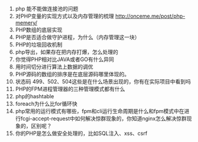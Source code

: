 1.  php 能不能做连接池的问题 
2. 对PHP变量的实现方式以及内存管理的梳理 http://onceme.me/post/php-memery/
3. PHP数组的底层实现
4. PHP是否适合做守护进程，为什么（内存管理这一块）
5. PHP的垃圾回收机制
6. php导出，如果存在把内存打爆，怎么处理的
7. 你觉得PHP相对比JAVA或者GO有什么异同
8. 用时间切分进行算法上数据的调优
9. PHP源码的数组的排序是在底层源码哪里体现的。
10. 状态码 499、502、504这些是在什么场景出现的，你有在实际项目中看到吗
11. PHP的FPM进程管理器的三种管理模式都有什么
12. php的hashtable
13. foreach为什么比for循环快
14. php常用的运行模式有哪些，fpm和cli运行生命周期是什么和fpm模式中在进行fcgi-accept-request中如何解决惊群现象的，你知道nginx怎么解决惊群现象的，区别呢？
15. 你的PHP是怎么做安全处理的，比如SQL注入、xss、csrf



